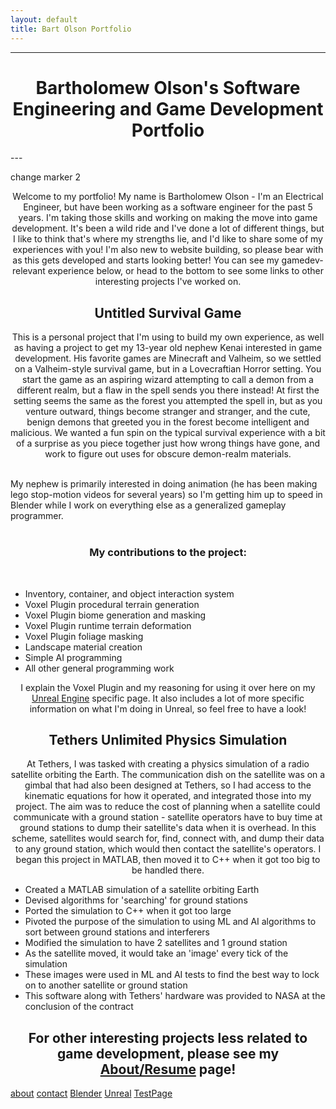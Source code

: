 ```yaml
---
layout: default
title: Bart Olson Portfolio
---
```


---
<h1 style="text-align:center;">Bartholomew Olson's Software Engineering and Game Development Portfolio  </h1>  
---
<p>change marker 2</p>
<p style="text-align:center;" max-width: 800px>Welcome to my portfolio! My name is Bartholomew Olson - I'm an Electrical Engineer, but have been working as a software engineer for the past 5 years. I'm taking those skills and working on making the move into game development. It's been a wild ride and I've done a lot of different things, but I like to think that's where my strengths lie, and I'd like to share some of my experiences with you! I'm also new to website building, so please bear with as this gets developed and starts looking better!  You can see my gamedev-relevant experience below, or head to the bottom to see some links to other interesting projects I've worked on.  </p>


<h2 style="text-align:center;">Untitled Survival Game  </h2>
<p style="text-align:center;">This is a personal project that I'm using to build my own experience, as well as having a project to get my 13-year old nephew Kenai interested in game development. His favorite games are Minecraft and Valheim, so we settled on a Valheim-style survival game, but in a Lovecraftian Horror setting. You start the game as an aspiring wizard attempting to call a demon from a different realm, but a flaw in the spell sends you there instead! At first the setting seems the same as the forest you attempted the spell in, but as you venture outward, things become stranger and stranger, and the cute, benign demons that greeted you in the forest become intelligent and malicious. We wanted a fun spin on the typical survival experience with a bit of a surprise as you piece together just how wrong things have gone, and work to figure out uses for obscure demon-realm materials.<br><br>

My nephew is primarily interested in doing animation (he has been making lego stop-motion videos for several years) so I'm getting him up to speed in Blender while I work on everything else as a generalized gameplay programmer.  <br><br>

<h3 style="text-align:center;">My contributions to the project:</h3><br>
<ul>
    <li>Inventory, container, and object interaction system</li>
    <li>Voxel Plugin procedural terrain generation</li>
    <li>Voxel Plugin biome generation and masking</li>
    <li>Voxel Plugin runtime terrain deformation</li>
    <li>Voxel Plugin foliage masking</li>
    <li>Landscape material creation</li>
    <li>Simple AI programming</li>
    <li>All other general programming work</li>
</ul>
</p>

<p style="text-align:center;">I explain the Voxel Plugin and my reasoning for using it over here on my <a href="https://bart-olson.github.io/Portfolio/unreal/">Unreal Engine</a> specific page.  It also includes a lot of more specific information on what I'm doing in Unreal, so feel free to have a look! </p>


<h2 style="text-align:center;">Tethers Unlimited Physics Simulation  </h2>
<p style="text-align:center;">At Tethers, I was tasked with creating a physics simulation of a radio satellite orbiting the Earth. The communication dish on the satellite was on a gimbal that had also been designed at Tethers, so I had access to the kinematic equations for how it operated, and integrated those into my project. The aim was to reduce the cost of planning when a satellite could communicate with a ground station - satellite operators have to buy time at ground stations to dump their satellite's data when it is overhead. In this scheme, satellites would search for, find, connect with, and dump their data to any ground station, which would then contact the satellite's operators. I began this project in MATLAB, then moved it to C++ when it got too big to be handled there.  </p>

<p style="text-align:center;"><ul>
    <li>Created a MATLAB simulation of a satellite orbiting Earth </li>
    <li>Devised algorithms for 'searching' for ground stations </li>
    <li>Ported the simulation to C++ when it got too large </li>
    <li>Pivoted the purpose of the simulation to using ML and AI algorithms to sort between ground stations and interferers </li>
    <li>Modified the simulation to have 2 satellites and 1 ground station </li>
    <li>As the satellite moved, it would take an 'image' every tick of the simulation </li>
    <li>These images were used in ML and AI tests to find the best way to lock on to another satellite or ground station </li>
    <li>This software along with Tethers' hardware was provided to NASA at the conclusion of the contract </li>
</ul></p>

<h2 style="text-align:center;">For other interesting projects less related to game development, please see my <a href="https://bart-olson.github.io/Portfolio/about/">About/Resume</a> page!  </h2>

[about](https://bart-olson.github.io/Portfolio/about/)
[contact](https://bart-olson.github.io/Portfolio/contact/)
[Blender](https://bart-olson.github.io/Portfolio/blender/)
[Unreal](https://bart-olson.github.io/Portfolio/unreal/)
[TestPage](https://bart-olson.github.io/Portfolio/test)
